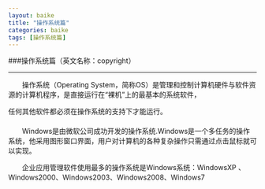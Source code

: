 ```yaml
---
layout: baike
title: "操作系统篇"
categories: baike
tags: [操作系统篇]
---
```

###操作系统篇（英文名称：copyright）
<hr>
&emsp;&emsp;操作系统（Operating System，简称OS）是管理和控制计算机硬件与软件资源的计算机程序，是直接运行在“裸机”上的最基本的系统软件，<p>
任何其他软件都必须在操作系统的支持下才能运行。<p>

####
&emsp;&emsp;Windows是由微软公司成功开发的操作系统.Windows是一个多任务的操作系统，他采用图形窗口界面，用户对计算机的各种复杂操作只需通过点击鼠标就可以实现。<p>
  
&emsp;&emsp;企业应用管理软件使用最多的操作系统是Windows系统：WindowsXP 、Windows2000、Windows2003、Windows2008、Windows7